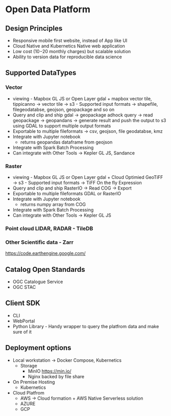 # Open Data Platform


## Design Principles
- Responsive mobile first website, instead of App like UI
- Cloud Native and Kubernetics Native web application
- Low cost ($10-$20 monthly charges) but scalable solution  
- Ability to version data for reproducible data science 


## Supported DataTypes

### Vector
- viewing - Mapbox GL JS or Open Layer
	gdal + mapbox vector tile, tippicanno -> vector tile -> s3
		- Supported input formats -> shapefile, filegeodatabse, geojson, geopackage and so on
- Query and clip and ship
	gdal -> geopackage
	adhock query -> read geopackage -> geopandans -> generate result and push the output to s3  
	using GDAL to support multiple output formats 	
- Exportable to multiple fileformats -> csv, geojson, file geodatabse, kmz	
- Integrate with Jupyter notebook
	- returns geopandas dataframe from geojson
- Integrate with Spark Batch Processing
- Can integrate with Other Tools -> Kepler GL JS, Sandance 

### Raster
- viewing - Mapbox GL JS or Open Layer
	gdal + Cloud Optimied GeoTiFF -> s3
		- Supported input formats -> TiFF
	On the fly Expression
- Query and clip and ship
	RasterIO -> Read COG -> Export 	
- Exportable to multiple fileformats 
	GDAL or RasterIO	
- Integrate with Jupyter notebook
	- returns numpy array from COG
- Integrate with Spark Batch Processing
- Can integrate with Other Tools -> Kepler GL JS
	
### Point cloud LIDAR, RADAR - TileDB 
### Other Scientific data - Zarr

https://code.earthengine.google.com/


## Catalog Open Standards 
 - OGC Catalogue Service
 - OGC STAC

## Client SDK
- CLI
- WebPortal
- Python Library - Handy wrapper to query the platfrom data and make sure of it

## Deployment options
- Local workstation -> Docker Compose, Kubernetics
	- Storage  
		- MinIO https://min.io/ 
		- Nginx backed by file share
- On Premise Hosting 
	- Kubernetics
- Cloud Platfrom 
	- AWS -> Cloud formation + AWS Native Serverless solution 
	- AZURE
	- GCP
